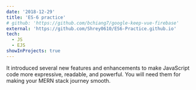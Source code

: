 ```yaml
---
date: '2018-12-29'
title: 'ES-6 practice'
# github: 'https://github.com/bchiang7/google-keep-vue-firebase'
external: 'https://github.com/Shrey0610/ES6-Practice.github.io'
tech:
  - JS
  - EJS
showInProjects: true
---
```


It introduced several new features and enhancements to make JavaScript code more expressive, readable, and powerful. You will need them for making your MERN stack journey smooth.
